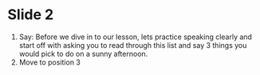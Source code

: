 # Slide 2

1.  Say: Before we dive in to our lesson, lets practice speaking clearly
    and start off with asking you to read through this list and say 3
    things you would pick to do on a sunny afternoon.
2.  Move to position 3
